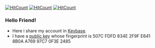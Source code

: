 [![HitCount](http://hits.dwyl.com/d4rk6h05t/dark-sniffer.svg)](http://hits.dwyl.com/d4rk6h05t/dark-sniffer)
[![HitCount](http://hits.dwyl.com/d4rk6h05t/nano-data-crypt.svg)](http://hits.dwyl.com/d4rk6h05t/nano-data-crypt)
[![HitCount](http://hits.dwyl.com/d4rk6h05t/nano-db-manager.svg)](http://hits.dwyl.com/d4rk6h05t/nano-db-manager)

### Hello Friend!

  * Here i share my account in [Keybase](https://keybase.io/d4rk6h05t).
  * I have a [public key](https://gist.github.com/d4rk6h05t/b069368838e2f39782301c7fbd7bd3dc) whose fingerprint is 507C FDFD 834E 2F9F E641  8B0A A769 97C7 0F3E 2485
 
